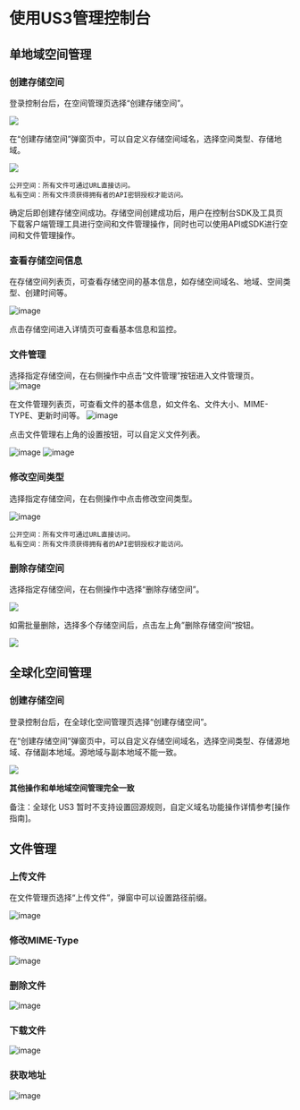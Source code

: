 # 使用US3管理控制台



## 单地域空间管理

### 创建存储空间

登录控制台后，在空间管理页选择“创建存储空间”。

![](/images/点击创建存储按钮-v4.png)

在“创建存储空间”弹窗页中，可以自定义存储空间域名，选择空间类型、存储地域。

![](/images/创建存储空间-v4.png)

    公开空间：所有文件可通过URL直接访问。
    私有空间：所有文件须获得拥有者的API密钥授权才能访问。

确定后即创建存储空间成功。存储空间创建成功后，用户在控制台SDK及工具页下载客户端管理工具进行空间和文件管理操作，同时也可以使用API或SDK进行空间和文件管理操作。

### 查看存储空间信息

在存储空间列表页，可查看存储空间的基本信息，如存储空间域名、地域、空间类型、创建时间等。

![image](/images/存储空间列表v4.png)

点击存储空间进入详情页可查看基本信息和监控。

### 文件管理

选择指定存储空间，在右侧操作中点击“文件管理”按钮进入文件管理页。
![image](/images/点击文件管理v4.png)

在文件管理列表页，可查看文件的基本信息，如文件名、文件大小、MIME-TYPE、更新时间等。
![image](/images/文件管理列表v4.png)

点击文件管理右上角的设置按钮，可以自定义文件列表。

![image](/images/自定义列表设置v4.png)
![image](/images/自定义列表v4.png)

### 修改空间类型

选择指定存储空间，在右侧操作中点击修改空间类型。

![image](/images/修改空间类型v4.png)

    公开空间：所有文件可通过URL直接访问。
    私有空间：所有文件须获得拥有者的API密钥授权才能访问。

### 删除存储空间

选择指定存储空间，在右侧操作中选择“删除存储空间”。

![](/images/删除空间v4.png)

如需批量删除，选择多个存储空间后，点击左上角”删除存储空间“按钮。

![](/images/批量删除v4.png)

## 全球化空间管理

### 创建存储空间

登录控制台后，在全球化空间管理页选择“创建存储空间”。

在“创建存储空间”弹窗页中，可以自定义存储空间域名，选择空间类型、存储源地域、存储副本地域。源地域与副本地域不能一致。

![](/images/全球化创建.png)

**其他操作和单地域空间管理完全一致**

备注：全球化 US3 暂时不支持设置回源规则，自定义域名功能操作详情参考\[操作指南\]。

## 文件管理

### 上传文件

在文件管理页选择“上传文件”，弹窗中可以设置路径前缀。

![image](/images/上传文件v4.png)

### 修改MIME-Type

![image](/images/修改mime-type.png)

### 删除文件

![image](/images/删除文件v4.png)

### 下载文件

![image](/images/下载文件v4.png)

### 获取地址

![image](/images/获取地址弹窗v4.png)
